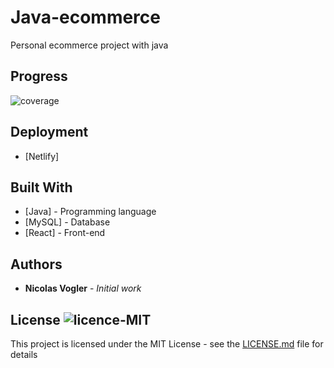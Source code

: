 # Java-ecommerce

Personal ecommerce project with java

## Progress

<img src="https://img.shields.io/badge/coverage-2%25-red.svg" alt="coverage"></a>

## Deployment

* [Netlify]

## Built With

* [Java]  - Programming language 
* [MySQL] - Database
* [React] - Front-end


## Authors

* **Nicolas Vogler** - *Initial work*

## License  <img src="https://img.shields.io/badge/license-MIT-green.svg" alt="licence-MIT"></a>

This project is licensed under the MIT License - see the [LICENSE.md](LICENSE.md) file for details


